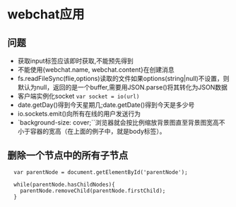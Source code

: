# webchat应用

## 问题
+ 获取input标签应该即时获取,不能预先得到
+ 不能使用{webchat.name, webchat.content}在创建消息
+ fs.readFileSync(flie,options)读取的文件如果options(string|null)不设置，则默认为null，返回的是一个buffer,需要用JSON.parse()将其转化为JSON数据
+ 客户端实例化socket `var socket = io(url)`
+ date.getDay()得到今天星期几;date.getDate()得到今天是多少号
+ io.sockets.emit()向所有在线的用户发送行为
+ `background-size: cover;``浏览器就会按比例缩放背景图直至背景图宽高不小于容器的宽高（在上面的例子中，就是body标签）。

## 删除一个节点中的所有子节点
```
  var parentNode = document.getElementById('parentNode');

  while(parentNode.hasChildNodes){
    parentNode.removeChild(parentNode.firstChild);
  }
```
